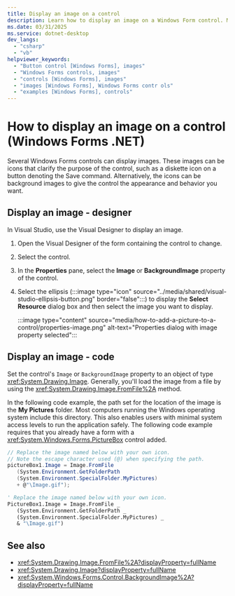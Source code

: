 ```yaml
---
title: Display an image on a control
description: Learn how to display an image on a Windows Form control. Many controls, such as the PictureBox, can display an image.
ms.date: 03/31/2025
ms.service: dotnet-desktop
dev_langs:
  - "csharp"
  - "vb"
helpviewer_keywords:
  - "Button control [Windows Forms], images"
  - "Windows Forms controls, images"
  - "controls [Windows Forms], images"
  - "images [Windows Forms], Windows Forms contr ols"
  - "examples [Windows Forms], controls"
---
```


# How to display an image on a control (Windows Forms .NET)

Several Windows Forms controls can display images. These images can be icons that clarify the purpose of the control, such as a diskette icon on a button denoting the Save command. Alternatively, the icons can be background images to give the control the appearance and behavior you want.

## Display an image - designer

In Visual Studio, use the Visual Designer to display an image.

01. Open the Visual Designer of the form containing the control to change.
01. Select the control.
01. In the **Properties** pane, select the **Image** or **BackgroundImage** property of the control.
01. Select the ellipsis (:::image type="icon" source="../media/shared/visual-studio-ellipsis-button.png" border="false":::) to display the **Select Resource** dialog box and then select the image you want to display.

    :::image type="content" source="media/how-to-add-a-picture-to-a-control/properties-image.png" alt-text="Properties dialog with image property selected":::

## Display an image - code

Set the control's `Image` or `BackgroundImage` property to an object of type <xref:System.Drawing.Image>. Generally, you'll load the image from a file by using the <xref:System.Drawing.Image.FromFile%2A> method.

In the following code example, the path set for the location of the image is the **My Pictures** folder. Most computers running the Windows operating system include this directory. This also enables users with minimal system access levels to run the application safely. The following code example requires that you already have a form with a <xref:System.Windows.Forms.PictureBox> control added.

```csharp
// Replace the image named below with your own icon.
// Note the escape character used (@) when specifying the path.
pictureBox1.Image = Image.FromFile
   (System.Environment.GetFolderPath
   (System.Environment.SpecialFolder.MyPictures)
   + @"\Image.gif");
```

```vb
' Replace the image named below with your own icon.
PictureBox1.Image = Image.FromFile _
   (System.Environment.GetFolderPath _
   (System.Environment.SpecialFolder.MyPictures) _
   & "\Image.gif")
```

## See also

- <xref:System.Drawing.Image.FromFile%2A?displayProperty=fullName>
- <xref:System.Drawing.Image?displayProperty=fullName>
- <xref:System.Windows.Forms.Control.BackgroundImage%2A?displayProperty=fullName>

